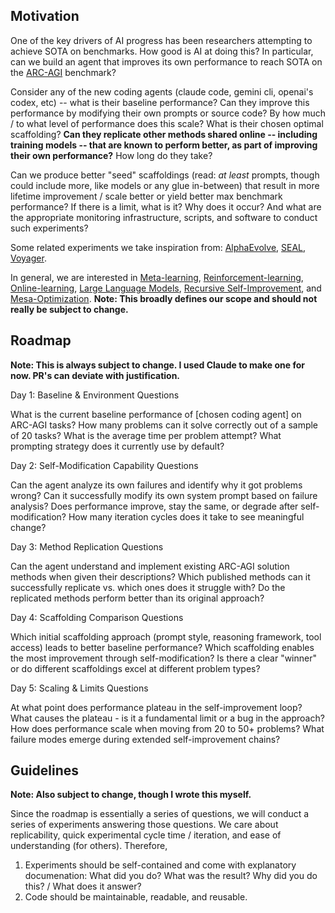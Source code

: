 ## Motivation

One of the key drivers of AI progress has been researchers attempting to achieve SOTA on benchmarks. How good is AI at doing this? In particular, can we build an agent that improves its own performance to reach SOTA on the [ARC-AGI](https://arcprize.org/arc-agi/2/) benchmark?

Consider any of the new coding agents (claude code, gemini cli, openai's codex, etc) -- what is their baseline performance? Can they improve this performance by modifying their own prompts or source code? By how much / to what level of performance does this scale? What is their chosen optimal scaffolding? **Can they replicate other methods shared online -- including training models -- that are known to perform better, as part of improving their own performance?** How long do they take?

Can we produce better "seed" scaffoldings (read: *at least* prompts, though could include more, like models or any glue in-between) that result in more lifetime improvement / scale better or yield better max benchmark performance? If there is a limit, what is it? Why does it occur? And what are the appropriate monitoring infrastructure, scripts, and software to conduct such experiments?

Some related experiments we take inspiration from: [AlphaEvolve](https://en.m.wikipedia.org/wiki/AlphaEvolve), [SEAL](https://arxiv.org/abs/2506.10943), [Voyager](https://arxiv.org/abs/2305.16291). 

In general, we are interested in [Meta-learning](https://en.wikipedia.org/wiki/Meta-learning_(computer_science)), [Reinforcement-learning](https://en.wikipedia.org/wiki/Reinforcement_learning), [Online-learning](https://en.wikipedia.org/wiki/Online_machine_learning), [Large Language Models](https://en.wikipedia.org/wiki/Large_language_model), [Recursive Self-Improvement](https://en.wikipedia.org/wiki/Recursive_self-improvement), and [Mesa-Optimization](https://www.alignmentforum.org/w/mesa-optimization). **Note: This broadly defines our scope and should not really be subject to change.**

## Roadmap

**Note: This is always subject to change. I used Claude to make one for now. PR's can deviate with justification.**

Day 1: Baseline & Environment Questions

What is the current baseline performance of [chosen coding agent] on ARC-AGI tasks?
How many problems can it solve correctly out of a sample of 20 tasks?
What is the average time per problem attempt?
What prompting strategy does it currently use by default?

Day 2: Self-Modification Capability Questions

Can the agent analyze its own failures and identify why it got problems wrong?
Can it successfully modify its own system prompt based on failure analysis?
Does performance improve, stay the same, or degrade after self-modification?
How many iteration cycles does it take to see meaningful change?

Day 3: Method Replication Questions

Can the agent understand and implement existing ARC-AGI solution methods when given their descriptions?
Which published methods can it successfully replicate vs. which ones does it struggle with?
Do the replicated methods perform better than its original approach?

Day 4: Scaffolding Comparison Questions

Which initial scaffolding approach (prompt style, reasoning framework, tool access) leads to better baseline performance?
Which scaffolding enables the most improvement through self-modification?
Is there a clear "winner" or do different scaffoldings excel at different problem types?

Day 5: Scaling & Limits Questions

At what point does performance plateau in the self-improvement loop?
What causes the plateau - is it a fundamental limit or a bug in the approach?
How does performance scale when moving from 20 to 50+ problems?
What failure modes emerge during extended self-improvement chains?

## Guidelines
**Note: Also subject to change, though I wrote this myself.**

Since the roadmap is essentially a series of questions, we will conduct a series of experiments answering those questions. We care about replicability, quick experimental cycle time / iteration, and ease of understanding (for others). Therefore,
1) Experiments should be self-contained and come with explanatory documenation: What did you do? What was the result? Why did you do this? / What does it answer?
2) Code should be maintainable, readable, and reusable.
